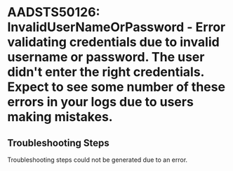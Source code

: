 # AADSTS50126: InvalidUserNameOrPassword - Error validating credentials due to invalid username or password. The user didn't enter the right credentials. Expect to see some number of these errors in your logs due to users making mistakes.


## Troubleshooting Steps
Troubleshooting steps could not be generated due to an error.